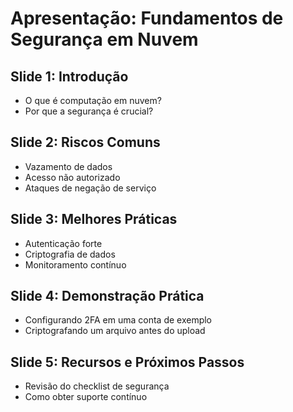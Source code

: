 # Apresentação: Fundamentos de Segurança em Nuvem

## Slide 1: Introdução
- O que é computação em nuvem?
- Por que a segurança é crucial?

## Slide 2: Riscos Comuns
- Vazamento de dados
- Acesso não autorizado
- Ataques de negação de serviço

## Slide 3: Melhores Práticas
- Autenticação forte
- Criptografia de dados
- Monitoramento contínuo

## Slide 4: Demonstração Prática
- Configurando 2FA em uma conta de exemplo
- Criptografando um arquivo antes do upload

## Slide 5: Recursos e Próximos Passos
- Revisão do checklist de segurança
- Como obter suporte contínuo